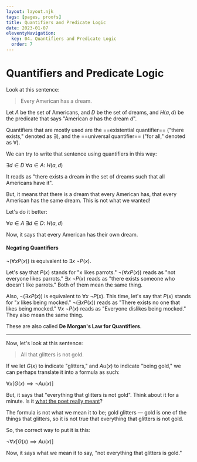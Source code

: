 ```yaml
---
layout: layout.njk
tags: [pages, proofs]
title: Quantifiers and Predicate Logic
date: 2023-01-07
eleventyNavigation:
  key: 04. Quantifiers and Predicate Logic
  order: 7
---
```


# Quantifiers and Predicate Logic

Look at this sentence:

> Every American has a dream.

Let $A$ be the set of Americans, and $D$ be the set of dreams, and $H(a, d)$ be the predicate that says "American $a$ has the dream $d$".

Quantifiers that are mostly used are the ==existential quantifier== ("there exists," denoted as $\exists$), and the ==universal quantifier== ("for all," denoted as $\forall$).

We can try to write that sentence using quantifiers in this way:

$\exists d \in D \ \forall a \in A: \ H(a, d)$ 

It reads as "there exists a dream in the set of dreams such that all Americans have it".

But, it means that there is a dream that every American has, that every American has the same dream. This is not what we wanted!

Let's do it better:

$\forall a \in A \ \exists d \in D : \ H(a, d)$ 

Now, it says that every American has their own dream.

#### Negating Quantifiers

$\neg (\forall x P(x))$ is equivalent to $\exists x \ \neg P(x)$.

Let's say that $P(x)$ stands for "x likes parrots." 
$\neg (\forall x P(x))$ reads as "not everyone likes parrots."
$\exists x \ \neg P(x)$ reads as "there exists someone who doesn't like parrots."
Both of them mean the same thing.

Also, $\neg (\exists x P(x))$ is equivalent to $\forall x \ \neg P(x)$.
This time, let's say that $P(x)$ stands for "$x$ likes being mocked."
$\neg (\exists x P(x))$ reads as "There exists no one that likes being mocked."
$\forall x \ \neg P(x)$ reads as "Everyone dislikes being mocked."
They also mean the same thing.

These are also called **De Morgan's Law for Quantifiers**.

---

Now, let's look at this sentence:
> All that glitters is not gold.

If we let $G(x)$ to indicate "glitters," and $Au(x)$ to indicate "being gold," we can perhaps translate it into a formula as such:

$\forall x [G(x) \implies \neg Au(x)]$

But, it says that "everything that glitters is not gold". Think about it for a minute. Is it [what the poet really meant](https://en.wikipedia.org/wiki/All_that_glitters_is_not_gold#Origins)?

The formula is not what we mean it to be; gold glitters — gold is one of the things that glitters, so it is not true that everything that glitters is not gold.

So, the correct way to put it is this:

$\neg \forall x[G(x) \implies Au(x)]$ 

Now, it says what we mean it to say, "not everything that glitters is gold."
